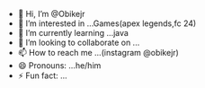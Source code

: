 - 👋 Hi, I’m @Obikejr
- 👀 I’m interested in ...Games(apex legends,fc 24)
- 🌱 I’m currently learning ...java
- 💞️ I’m looking to collaborate on ...
- 📫 How to reach me ...(instagram @obikejr)
- 😄 Pronouns: ...he/him
- ⚡ Fun fact: ...

<!---
Obikejr/Obikejr is a ✨ special ✨ repository because its `README.md` (this file) appears on your GitHub profile.
You can click the Preview link to take a look at your changes.
--->
